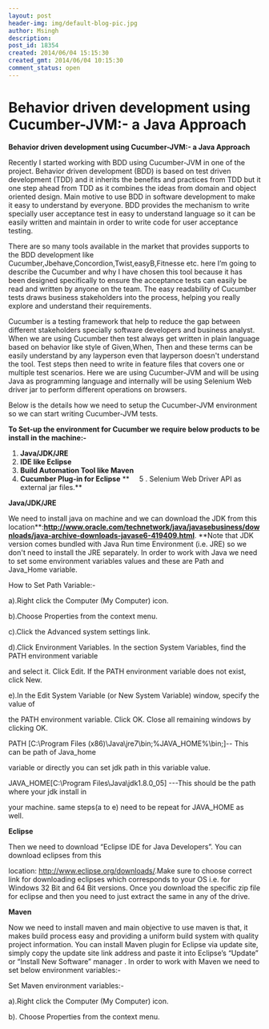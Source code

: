 ```yaml
---
layout: post
header-img: img/default-blog-pic.jpg
author: Msingh
description: 
post_id: 18354
created: 2014/06/04 15:15:30
created_gmt: 2014/06/04 10:15:30
comment_status: open
---
```


# Behavior driven development using Cucumber-JVM:- a Java Approach

**Behavior driven development using Cucumber-JVM:- a Java Approach**

Recently I started working with BDD using Cucumber-JVM in one of the project. Behavior driven development (BDD) is based on test driven development (TDD) and it inherits the benefits and practices from TDD but it one step ahead from TDD as it combines the ideas from domain and object oriented design. Main motive to use BDD in software development to make it easy to understand by everyone. BDD provides the mechanism to write specially user acceptance test in easy to understand language so it can be easily written and maintain in order to write code for user acceptance testing.

There are so many tools available in the market that provides supports to the BDD development like Cucumber,Jbehave,Concordion,Twist,easyB,Fitnesse etc. here I’m going to describe the Cucumber and why I have chosen this tool because it has been designed specifically to ensure the acceptance tests can easily be read and written by anyone on the team. The easy readability of Cucumber tests draws business stakeholders into the process, helping you really explore and understand their requirements.

Cucumber is a testing framework that help to reduce the gap between different stakeholders specially software developers and business analyst. When we are using Cucumber then test always get written in plain language based on behavior like style of Given,When, Then and these terms can be easily understand by any layperson even that layperson doesn't understand the tool. Test steps then need to write in feature files that covers one or multiple test scenarios. Here we are using Cucumber-JVM and will be using Java as programming language and internally will be using Selenium Web driver jar to perform different operations on browsers.

Below is the details how we need to setup the Cucumber-JVM environment so we can start writing Cucumber-JVM tests.

**To Set-up the environment for Cucumber we require below products to be install in the machine:-**

  1. **Java/JDK/JRE**
  2. **IDE like Eclipse**
  3. **Build Automation Tool like Maven**
  4. **Cucumber Plug-in for Eclipse**
**     5 . Selenium Web Driver API as external jar files.**

**Java/JDK/JRE**

We need to install java on machine and we can download the JDK from this location**:**<http://www.oracle.com/technetwork/java/javasebusiness/downloads/java-archive-downloads-javase6-419409.html>**. **Note that JDK version comes bundled with Java Run time Environment (i.e. JRE) so we don't need to install the JRE separately. In order to work with Java we need to set some environment variables values and these are Path and Java_Home variable.

How to Set Path Variable:-

a).Right click the Computer (My Computer) icon.

b).Choose Properties from the context menu.

c).Click the Advanced system settings link.

d).Click Environment Variables. In the section System Variables, find the PATH environment variable

and select it. Click Edit. If the PATH environment variable does not exist, click New.

e).In the Edit System Variable (or New System Variable) window, specify the value of

the PATH environment variable. Click OK. Close all remaining windows by clicking OK.

PATH [C:\Program Files (x86)\Java\jre7\bin;%JAVA_HOME%\bin;]-- This can be path of Java_home

variable or directly you can set jdk path in this variable value.

JAVA_HOME[C:\Program Files\Java\jdk1.8.0_05] ---This should be the path where your jdk install in

your machine. same steps(a to e) need to be repeat for JAVA_HOME as well.

**Eclipse**

Then we need to download “Eclipse IDE for Java Developers”. You can download eclipses from this

location: <http://www.eclipse.org/downloads/>.Make sure to choose correct link for downloading eclipses which corresponds to your OS i.e. for Windows 32 Bit and 64 Bit versions. Once you download the specific zip file for eclipse and then you need to just extract the same in any of the drive.

**Maven**

Now we need to install maven and main objective to use maven is that, it makes build process easy and providing a uniform build system with quality project information. You can install Maven plugin for Eclipse via update site, simply copy the update site link address and paste it into Eclipse’s “Update” or “Install New Software” manager . In order to work with Maven we need to set below environment variables:-

Set Maven environment variables:-

a).Right click the Computer (My Computer) icon.

b). Choose Properties from the context menu.